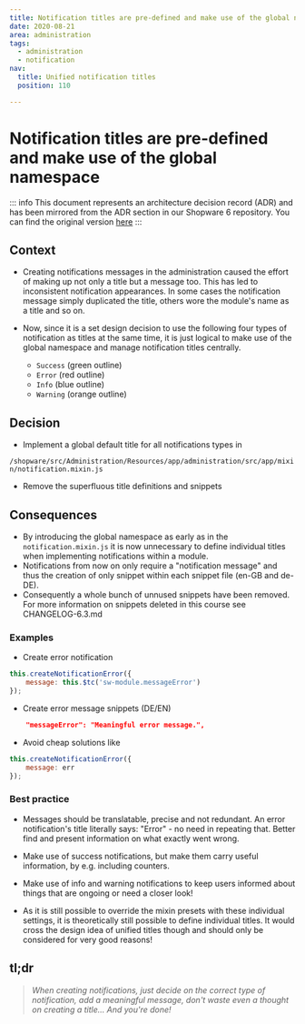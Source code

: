 ```yaml
---
title: Notification titles are pre-defined and make use of the global namespace
date: 2020-08-21
area: administration
tags:
  - administration
  - notification
nav:
  title: Unified notification titles
  position: 110

---
```


# Notification titles are pre-defined and make use of the global namespace

::: info
This document represents an architecture decision record (ADR) and has been mirrored from the ADR section in our Shopware 6 repository.
You can find the original version [here](https://github.com/shopware/shopware/blob/trunk/adr/2020-08-21-unified-notification-titles.md)
:::

## Context

* Creating notifications messages in the administration caused the effort of making up not only a title but a message too.
This has led to inconsistent notification appearances. In some cases the notification message simply duplicated the title, 
others wore the module's name as a title and so on.

* Now, since it is a set design decision to use the following four types of notification as titles at the same time, 
it is just logical to make use of the global namespace and manage notification titles centrally.
                                                                                     
    * `Success` (green outline)
    * `Error` (red outline)
    * `Info` (blue outline)
    * `Warning` (orange outline)

## Decision

* Implement a global default title for all notifications types in

`/shopware/src/Administration/Resources/app/administration/src/app/mixin/notification.mixin.js` 

* Remove the superfluous title definitions and snippets

## Consequences

* By introducing the global namespace as early as in the `notification.mixin.js`
it is now unnecessary to define individual titles when implementing notifications within a module.
* Notifications from now on only require a "notification message" and thus the creation of only snippet within each snippet file (en-GB and de-DE).
* Consequently a whole bunch of unnused snippets have been removed.
For more information on snippets deleted in this course see CHANGELOG-6.3.md

### Examples

* Create error notification

```js
this.createNotificationError({
    message: this.$tc('sw-module.messageError')
});
```
* Create error message snippets (DE/EN)

```json
    "messageError": "Meaningful error message.",
```

* Avoid cheap solutions like 

```js
this.createNotificationError({
    message: err
});
```
### Best practice

* Messages should be translatable, precise and not redundant. An error notification's title literally says: "Error" - no need in repeating that. 
Better find and present information on what exactly went wrong.

* Make use of success notifications, but make them carry useful information, by e.g. including counters.

* Make use of info and warning notifications to keep users informed about things that are ongoing or need a closer look!

* As it is still possible to override the mixin presets with these individual settings, it is theoretically still possible to define individual titles. 
It would cross the design idea of unified titles though and should only be considered for very good reasons!

## tl;dr

> *When creating notifications, just decide on the correct type of notification, 
 add a meaningful message, don't waste even a thought on creating a title...
 And you're done!*
